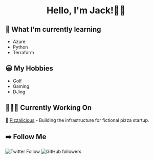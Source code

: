 <h1 align="center">Hello, I'm Jack!👋🏼</h1>

## 🧠 What I'm currently learning
- Azure 
- Python
- Terraform

## 😀 My Hobbies
- Golf
- Gaming 
- DJing

## 👨🏼‍💻 Currently Working On
🍕 [Pizzalicious](https://github.com/juddlestone/pizzalicious) - Building the infrastructure for fictional pizza startup.

## ➡️ Follow Me
![Twitter Follow](https://img.shields.io/twitter/follow/juddlestone?style=social)
![GitHub followers](https://img.shields.io/github/followers/juddlestone?style=social)
